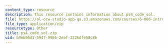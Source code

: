 ```yaml
---
content_type: resource
description: This resource contains information about ps4_code_sol.
file: https://ol-ocw-studio-app-qa.s3.amazonaws.com/courses/6-006-introduction-to-algorithms-fall-2011/b9eb06d3594799062eaf2226dfe58c8b_ps4_code_sol.zip
file_type: application/zip
resourcetype: Other
title: ps4_code_sol.zip
uid: b9eb06d3-5947-9906-2eaf-2226dfe58c8b
---
```

